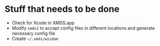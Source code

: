 # Stuff that needs to be done

* Check for Xcode in XMDS.app
* Modify `xmds1` to accept config files in different locations and generate necessary config file
* Create `~/.xmds/wisdom`
